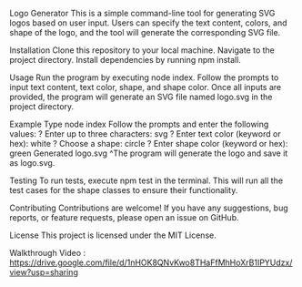 Logo Generator 
This is a simple command-line tool for generating SVG logos based on user input. 
Users can specify the text content, colors, and shape of the logo, and the tool will generate the corresponding SVG file.

Installation 
Clone this repository to your local machine. 
Navigate to the project directory. 
Install dependencies by running npm install. 

Usage 
Run the program by executing node index. 
Follow the prompts to input text content, text color, shape, and shape color. 
Once all inputs are provided, the program will generate an SVG file named logo.svg in the project directory.

Example 
Type node index 
Follow the prompts and enter the following values:
? Enter up to three characters: svg 
? Enter text color (keyword or hex): white 
? Choose a shape: circle 
? Enter shape color (keyword or hex): green 
Generated logo.svg 
^The program will generate the logo and save it as logo.svg.

Testing 
To run tests, execute npm test in the terminal. 
This will run all the test cases for the shape classes to ensure their functionality.

Contributing 
Contributions are welcome! If you have any suggestions, bug reports, or feature requests, please open an issue on GitHub.

License 
This project is licensed under the MIT License.


Walkthrough Video : https://drive.google.com/file/d/1nHOK8QNvKwo8THaFfMhHoXrB1IPYUdzx/view?usp=sharing
